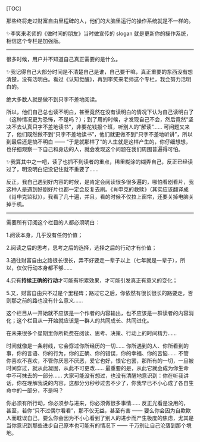 
[TOC]

那些终将走过财富自由里程碑的人，他们的大脑里运行的操作系统就是不一样的。

✨李笑来老师的《做时间的朋友》当时做宣传的 slogan 就是更新你的操作系统，相信这个专栏是加强版。

***

很多时候，用户并不知道自己真正需要的是什么。

✨我记得自己大部分时间是不清楚自己是谁，自己要干嘛，真正重要的东西没有想清楚，没有活明白。看过《认知觉醒》，再到李笑来老师这个专栏，我会努力活明白的。

绝大多数人就是做不到只字不差地阅读。

所以，他们自己总也读不明白，甚至竟然在没有读明白的情况下认为自己读明白了（这种情况更为恐怖，不是吗？）；到了用的时候，才发现自己不会，然后竟然“坚决不去认真只字不差地读书”，非要花钱报个班，听别人的“解读”…… 可问题又来了，他们既然做不到“只字不差地读书”，他们就更做不到“只字不差地听讲”，所以到最后还是搞不明白 —— “于是就那样了”的人生就是这样产生的，你仔细想想，也仔细观察一下自己和身边的人，就会发现这个问题在我们周围普遍得可怕。

✨我算其中之一吧，读了也抓不到读者的重点，稀里糊涂的糊弄自己，反正已经读过了，明没明白记没记住就不重要了……

反正，我自己遇到好内容的时候，是肯定会阅读很多很多遍的，哪怕看剧看片，我这种人是遇到好剧好片也都一定会反复去刷。《肖申克的救赎》（其实应该翻译成《肖申克监狱》），我看了几十遍，并且，看的时候不仅拉上窗帘，还要关掉电脑关掉手机。

***

需要所有订阅这个栏目的人都必须明白：

1.阅读本身，几乎没有任何价值；

2.阅读之后的思考，思考之后的选择，选择之后的行动才有价值；

3.通往财富自由之路很长很长，弄不好要走一辈子以上（七年就是一辈子），所以，仅仅行动本身都不够……

4.只有**持续正确的行动**才可能有积累效果，才可能引发真正有意义的变化；

5.又，财富自由只不过是个里程碑；路过它之后，你依然有很长很长的路要走，否则那之前的路也没有什么意义……

这个栏目从一开始就不应该是一个作者的内容输出，也不应该是一群读者的内容消化；这个栏目从一开始就应该是一群人的共同成长、共同进化。

在未来很多个星期里你所耗费在阅读、思考、决策、行动上的时间精力……

时间就像是一条射线，它会穿过你所经历的一切…… 你所遇到的人、你所看到的事，你的言语、你的行为，你的正确、你的错误，你的幸福、你的苦恼…… 不管你喜欢不喜欢，不管你厌恶不厌恶，爱它也好，恨它也罢，那所有的一切，一旦被时间穿过，就从此凝固，从此不可更改…… 最重要的是，从此它就会成为你生命中不可抹去的一部分…… 大家可能没有想过，也没有清醒地意识到：你在听我讲话，你在理解我说的内容，这都分分秒秒过去不少了，你我早已不小心成了各自生命中的一部分，不是吗？

你必须有所行动，你必须参与进来，你必须做很多事情…… 反正光看是没用的，甚至，若你“只不过偶尔看看”，那不仅无益，甚至有害 —— 要么你会因为自欺欺人而耽误自己，要么你会因为不小心看到了别人的进步而产生极度的焦虑，尤其是当你意识到那些进步自己原本也可能有的情况下 —— 千万别让自己沦落到那个境地。


